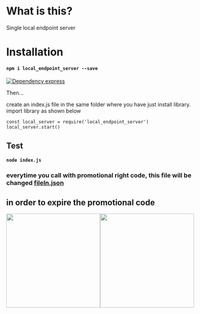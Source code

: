 # What is this?

Single local endpoint server

# Installation

#### `npm i local_endpoint_server --save`

[![Dependency express](https://gist.githubusercontent.com/Allanksr/25c35fbe9e8019a5ab63092b0ad374e5/raw/c353a2ab5e4b1e4ab105acfeedce1cab8d94bc3a/express.svg)](https://www.npmjs.com/package/express)

Then...

create an index.js file in the same folder where you have just install library.
import library as shown below
```
const local_server = require('local_endpoint_server')
local_server.start()
```

## Test
#### `node index.js`

### everytime you call with promotional right code, this file will be changed [fileIn.json](https://github.com/Allanksr/Local-Endpoint_server/blob/main/input/fileIn.json)
## in order to expire the promotional code


<img width="250px" src="https://lh3.googleusercontent.com/-eOOtD_Dkxs8/Yo8haGvwqPI/AAAAAAAAQjk/yRMvFe8Gpxscpv9Qgq0Q3wyqgrqfmmvjQCNcBGAsYHQ/"><img width="250px" src="https://lh3.googleusercontent.com/-10CNgvefWXc/Yo8haAERmuI/AAAAAAAAQjg/UzqCRuxfPL4RailVniZ06k9pjBL4Ry1iQCNcBGAsYHQ/">
